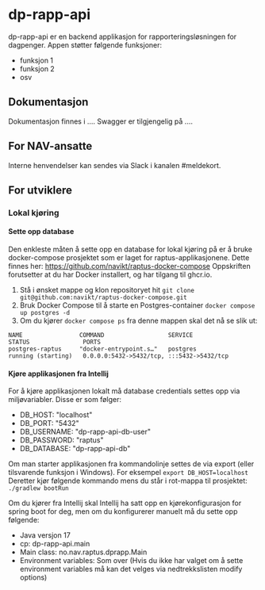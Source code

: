 # dp-rapp-api
dp-rapp-api er en backend applikasjon for rapporteringsløsningen for dagpenger.
Appen støtter følgende funksjoner:
* funksjon 1
* funksjon 2
* osv

## Dokumentasjon
Dokumentasjon finnes i ....
Swagger er tilgjengelig på ....

## For NAV-ansatte
Interne henvendelser kan sendes via Slack i kanalen #meldekort.

## For utviklere

### Lokal kjøring

#### Sette opp database
Den enkleste måten å sette opp en database for lokal kjøring på er å bruke docker-compose prosjektet som er laget for 
raptus-applikasjonene. Dette finnes her: https://github.com/navikt/raptus-docker-compose
Oppskriften forutsetter at du har Docker installert, og har tilgang til ghcr.io.
1. Stå i ønsket mappe og klon repositoryet hit ```git clone git@github.com:navikt/raptus-docker-compose.git```
2. Bruk Docker Compose til å starte en Postgres-container ```docker compose up postgres -d```
3. Om du kjører ```docker compose ps``` fra denne mappen skal det nå se slik ut:
```
NAME                COMMAND                  SERVICE             STATUS               PORTS
postgres-raptus     "docker-entrypoint.s…"   postgres            running (starting)   0.0.0.0:5432->5432/tcp, :::5432->5432/tcp
```

#### Kjøre applikasjonen fra Intellij
For å kjøre applikasjonen lokalt må database credentials settes opp via miljøvariabler. Disse er som følger:
- DB_HOST: "localhost"
- DB_PORT: "5432"
- DB_USERNAME: "dp-rapp-api-db-user"
- DB_PASSWORD: "raptus"
- DB_DATABASE: "dp-rapp-api-db"

Om man starter applikasjonen fra kommandolinje settes de via export (eller tilsvarende funksjon i Windows).
For eksempel ```export DB_HOST=localhost```  
Deretter kjør følgende kommando mens du står i rot-mappa til prosjektet: ```./gradlew bootRun```

Om du kjører fra Intellij skal Intellij ha satt opp en kjørekonfigurasjon for spring boot for deg, men om du 
konfigurerer manuelt må du sette opp følgende:
- Java versjon 17
- cp: dp-rapp-api.main
- Main class: no.nav.raptus.dprapp.Main
- Environment variables: Som over (Hvis du ikke har valget om å sette environment variables må kan det velges via nedtrekkslisten modify options)